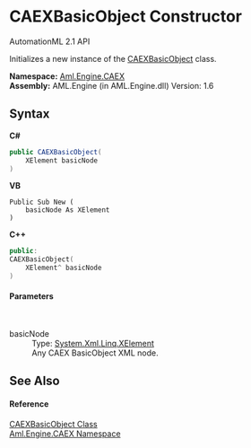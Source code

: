 # CAEXBasicObject Constructor 
AutomationML 2.1 API 

Initializes a new instance of the <a href="T_Aml_Engine_CAEX_CAEXBasicObject">CAEXBasicObject</a> class.

**Namespace:**&nbsp;<a href="N_Aml_Engine_CAEX">Aml.Engine.CAEX</a><br />**Assembly:**&nbsp;AML.Engine (in AML.Engine.dll) Version: 1.6

## Syntax

**C#**<br />
``` C#
public CAEXBasicObject(
	XElement basicNode
)
```

**VB**<br />
``` VB
Public Sub New ( 
	basicNode As XElement
)
```

**C++**<br />
``` C++
public:
CAEXBasicObject(
	XElement^ basicNode
)
```


#### Parameters
&nbsp;<dl><dt>basicNode</dt><dd>Type: <a href="https://docs.microsoft.com/dotnet/api/system.xml.linq.xelement" target="_parent" rel="noopener noreferrer">System.Xml.Linq.XElement</a><br />Any CAEX BasicObject XML node.</dd></dl>

## See Also


#### Reference
<a href="T_Aml_Engine_CAEX_CAEXBasicObject">CAEXBasicObject Class</a><br /><a href="N_Aml_Engine_CAEX">Aml.Engine.CAEX Namespace</a><br />